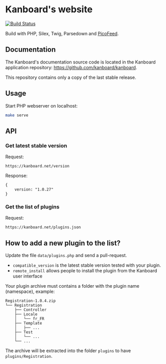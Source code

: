 Kanboard's website
==================

[![Build Status](https://travis-ci.org/kanboard/website.svg?branch=master)](https://travis-ci.org/kanboard/website)

Build with PHP, Silex, Twig, Parsedown and [PicoFeed](https://github.com/fguillot/picoFeed).

Documentation
-------------

The Kanboard's documentation source code is located in the Kanboard application repository: https://github.com/kanboard/kanboard.

This repository contains only a copy of the last stable release.

Usage
-----

Start PHP webserver on localhost:

```bash
make serve
```

API
---

### Get latest stable version

Request:

```
https://kanboard.net/version
```

Response:

```
{
    version: "1.0.27"
}
```

### Get the list of plugins


Request:

```
https://kanboard.net/plugins.json
```

How to add a new plugin to the list?
------------------------------------

Update the file `data/plugins.php` and send a pull-request.

- `compatible_version` is the latest stable version tested with your plugin.
- `remote_install` allows people to install the plugin from the Kanboard user interface

Your plugin archive must contains a folder with the plugin name (namespace), example:

```
Registration-1.0.4.zip
└── Registration
    ├── Controller
    ├── Locale
    │   └── fr_FR
    ├── Template
    │   ├── ...
    ├── Test
    │   └── ...
    └── ...
```

The archive will be extracted into the folder `plugins` to have `plugins/Registration`.
